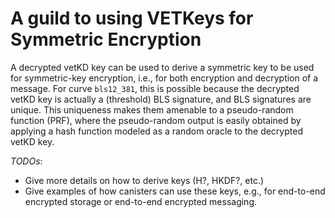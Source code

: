 # A guild to using VETKeys for Symmetric Encryption

A decrypted vetKD key can be used to derive a symmetric key to be used for symmetric-key encryption, i.e., for both encryption and decryption of a message.
For curve `bls12_381`, this is possible because the decrypted vetKD key is actually a (threshold) BLS signature, and BLS signatures are unique. This uniqueness makes them amenable to a pseudo-random function (PRF), where the pseudo-random output is easily obtained by applying a hash function modeled as a random oracle to the decrypted vetKD key.

*TODOs*:

* Give more details on how to derive keys (H?, HKDF?, etc.)
* Give examples of how canisters can use these keys, e.g., for end-to-end encrypted storage or end-to-end encrypted messaging.
